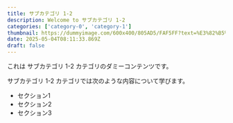 ```yaml
---
title: サブカテゴリ 1-2
description: Welcome to サブカテゴリ 1-2
categories: ['category-0', 'category-1']
thumbnail: https://dummyimage.com/600x400/805AD5/FAF5FF?text=%E3%82%B5%E3%83%96%E3%82%AB%E3%83%86%E3%82%B4%E3%83%AA+1-2
date: 2025-05-04T08:11:33.869Z
draft: false
---
```



  これは サブカテゴリ 1-2 カテゴリのダミーコンテンツです。

  サブカテゴリ 1-2 カテゴリでは次のような内容について学びます。

  - セクション1
  - セクション2
  - セクション3
  